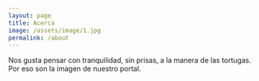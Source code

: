 ```yaml
---
layout: page
title: Acerca
image: /assets/image/1.jpg
permalink: /about
---
```


Nos gusta pensar con tranquilidad, sin prisas, a la manera de las tortugas. Por eso son la imagen de nuestro portal. 


